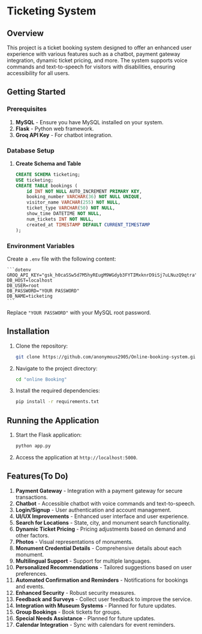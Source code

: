 # Ticketing System

## Overview

This project is a ticket booking system designed to offer an enhanced user experience with various features such as a chatbot, payment gateway integration, dynamic ticket pricing, and more. The system supports voice commands and text-to-speech for visitors with disabilities, ensuring accessibility for all users.

## Getting Started

### Prerequisites

1. **MySQL** - Ensure you have MySQL installed on your system.
2. **Flask** - Python web framework.
3. **Groq API Key** - For chatbot integration.

### Database Setup

1. **Create Schema and Table**

    ```sql
    CREATE SCHEMA ticketing;
    USE ticketing;
    CREATE TABLE bookings (
        id INT NOT NULL AUTO_INCREMENT PRIMARY KEY,
        booking_number VARCHAR(36) NOT NULL UNIQUE,
        visitor_name VARCHAR(255) NOT NULL,
        ticket_type VARCHAR(50) NOT NULL,
        show_time DATETIME NOT NULL,
        num_tickets INT NOT NULL,
        created_at TIMESTAMP DEFAULT CURRENT_TIMESTAMP
    );
    ```

### Environment Variables

Create a `.env` file with the following content:

    ```dotenv
    GROQ_API_KEY="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"
    DB_HOST=localhost
    DB_USER=root
    DB_PASSWORD="YOUR PASSWORD"
    DB_NAME=ticketing
    ```

Replace `"YOUR PASSWORD"` with your MySQL root password.

## Installation

1. Clone the repository:

    ```sh
    git clone https://github.com/anonymous2905/Online-booking-system.git
    ```

2. Navigate to the project directory:

    ```sh
    cd "online Booking"
    ```

3. Install the required dependencies:

    ```sh
    pip install -r requirements.txt
    ```

## Running the Application

1. Start the Flask application:

    ```sh
    python app.py
    ```

2. Access the application at `http://localhost:5000`.

## Features(To Do)

1. **Payment Gateway** - Integration with a payment gateway for secure transactions.
2. **Chatbot** - Accessible chatbot with voice commands and text-to-speech.
3. **Login/Signup** - User authentication and account management.
4. **UI/UX Improvements** - Enhanced user interface and user experience.
5. **Search for Locations** - State, city, and monument search functionality.
6. **Dynamic Ticket Pricing** - Pricing adjustments based on demand and other factors.
7. **Photos** - Visual representations of monuments.
8. **Monument Credential Details** - Comprehensive details about each monument.
9. **Multilingual Support** - Support for multiple languages.
10. **Personalized Recommendations** - Tailored suggestions based on user preferences.
11. **Automated Confirmation and Reminders** - Notifications for bookings and events.
12. **Enhanced Security** - Robust security measures.
13. **Feedback and Surveys** - Collect user feedback to improve the service.
14. **Integration with Museum Systems** - Planned for future updates.
15. **Group Bookings** - Book tickets for groups.
16. **Special Needs Assistance** - Planned for future updates.
17. **Calendar Integration** - Sync with calendars for event reminders.


